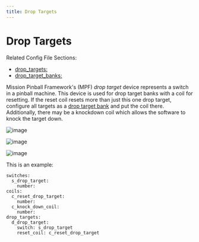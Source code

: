 ```yaml
---
title: Drop Targets
---
```


# Drop Targets


Related Config File Sections:

* [drop_targets:](../../../config/drop_targets.md)
* [drop_target_banks:](../../../config/drop_target_banks.md)

Mission Pinball Framework's (MPF) *drop target* device represents a
switch in a pinball machine. This device is used for drop target banks
with a coil for resetting. If the reset coil resets more than just this
one drop target, configure all targets as a
[drop target bank](drop_target_bank.md) and
put the coil there. Additionally, there may be a knockdown coil which
allows the software to knock the target down.

![image](../../images/drop_target_front.jpg)

![image](../../images/drop_target_side.jpg)

![image](../../images/drop_target_back.jpg)

This is an example:

``` mpf-config
switches:
  s_drop_target:
    number:
coils:
  c_reset_drop_target:
    number:
  c_knock_down_coil:
    number:
drop_targets:
  d_drop_target:
    switch: s_drop_target
    reset_coil: c_reset_drop_target
```
